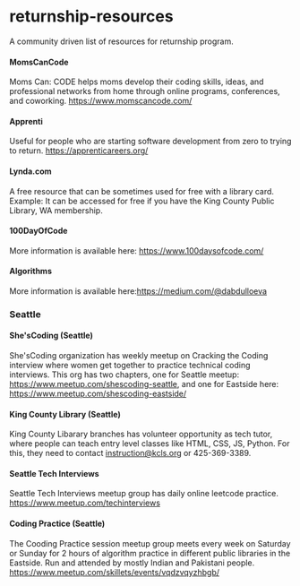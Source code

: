 # returnship-resources
A community driven list of resources for returnship program.

#### MomsCanCode
Moms Can: CODE helps moms develop their coding skills, ideas, and professional networks from home through online programs, conferences, and coworking. https://www.momscancode.com/

#### Apprenti
Useful for people who are starting software development from zero to trying to return. https://apprenticareers.org/

#### Lynda.com
A free resource that can be sometimes used for free with a library card. Example: It can be accessed for free if you have the King County Public Library, WA membership.

#### 100DayOfCode
More information is available here: https://www.100daysofcode.com/ 

#### Algorithms
More information is available here:https://medium.com/@dabdulloeva

### Seattle
#### She'sCoding (Seattle)
She'sCoding organization has weekly meetup on Cracking the Coding interview where women get together to practice technical coding interviews. This org has two chapters, one for Seattle meetup: https://www.meetup.com/shescoding-seattle, and one for Eastside here: https://www.meetup.com/shescoding-eastside/

#### King County Library (Seattle)
King County Libarary branches has volunteer opportunity as tech tutor, where people can teach entry level classes like HTML, CSS, JS, Python. For this, they need to contact instruction@kcls.org or 425-369-3389.

#### Seattle Tech Interviews
Seattle Tech Interviews meetup group has daily online leetcode practice. https://www.meetup.com/techinterviews

#### Coding Practice (Seattle)
The Cooding Practice session meetup group meets every week on Saturday or Sunday for 2 hours of algorithm practice in different public libraries in the Eastside. Run and attended by mostly Indian and Pakistani people. https://www.meetup.com/skillets/events/vqdzvqyzhbgb/
